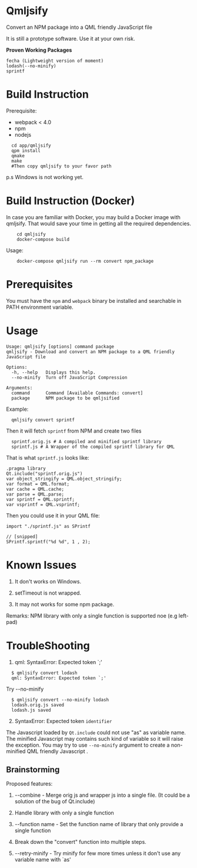 # Qmljsify
Convert an NPM package into a QML friendly JavaScript file

It is still a prototype software. Use it at your own risk.

**Proven Working Packages**

    fecha (Lightweight version of moment)
    lodash(--no-minify) 
    sprintf

Build Instruction
=================

Prerequisite:

- webpack < 4.0
- npm 
- nodejs

```
  cd app/qmljsify
  qpm install
  qmake
  make 
  #Then copy qmljsify to your favor path
```

p.s Windows is not working yet.

Build Instruction (Docker)
==========================

In case you are familiar with Docker, you may build a Docker image with qmljsify. That would save your time in getting all the required dependencies.

```
	cd qmljsify
	docker-compose build
```

Usage:

```
	docker-compose qmljsify run --rm convert npm_package
```

Prerequisites
=============

You must have the `npm` and `webpack` binary be installed and searchable in PATH environment variable.

Usage
=====

```
Usage: qmljsify [options] command package
qmljsify - Download and convert an NPM package to a QML friendly JavaScript file

Options:
  -h, --help   Displays this help.
  --no-minify  Turn off JavaScript Compression

Arguments:
  command      Command [Available Commands: convert]
  package      NPM package to be qmljsified
```


Example: 

```
  qmljsify convert sprintf
```

Then it will fetch `sprintf` from NPM and create two files

```
  sprintf.orig.js # A compiled and minified sprintf library
  sprintf.js # A Wrapper of the compiled sprintf library for QML
```

That is what `sprintf.js` looks like:

```
.pragma library
Qt.include("sprintf.orig.js")
var object_stringify = QML.object_stringify;
var format = QML.format;
var cache = QML.cache;
var parse = QML.parse;
var sprintf = QML.sprintf;
var vsprintf = QML.vsprintf;
```

Then you could use it in your QML file:

```
import "./sprintf.js" as SPrintf

// [snipped]
SPrintf.sprintf("%d %d", 1 , 2);
```

Known Issues
============

1. It don't works on Windows.

2. setTimeout is not wrapped.

3. It may not works for some npm package.

Remarks: NPM library with only a single function is supported noe (e.g left-pad)

TroubleShooting
===============

1) qml: SyntaxError: Expected token `;'

```
  $ qmljsify convert lodash
  qml: SyntaxError: Expected token `;'
```
Try --no-minify

```
  $ qmljsify convert --no-minify lodash
  lodash.orig.js saved
  lodash.js saved
```

2) SyntaxError: Expected token `identifier`

The Javascript loaded by `Qt.include` could not use "as" as variable name. The minified Javascript may contains such kind of  variable so it will raise the exception. You may try to use `--no-minify` argument to create a non-minified QML friendly Javascript .

Brainstorming
------------

Proposed features:

1. --combine - Merge orig js and wrapper js into a single file. (It could be a solution of the bug of Qt.include)

2. Handle library with only a single function

3. --function name - Set the function name of library that only provide a single function

4. Break down the "convert" function into multiple steps.

5. --retry-minify - Try minify for few more times unless it don't use any variable name with `as'
